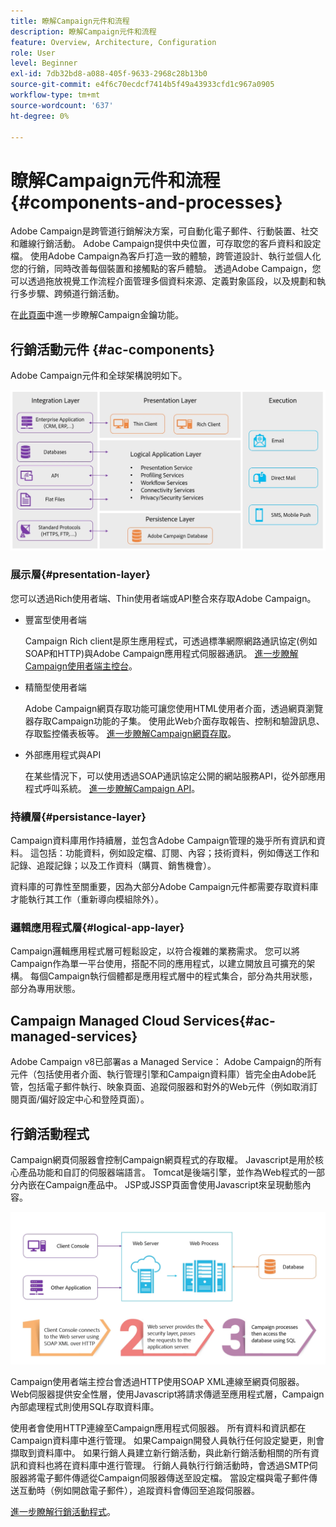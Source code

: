```yaml
---
title: 瞭解Campaign元件和流程
description: 瞭解Campaign元件和流程
feature: Overview, Architecture, Configuration
role: User
level: Beginner
exl-id: 7db32bd8-a088-405f-9633-2968c28b13b0
source-git-commit: e4f6c70ecdcf7414b5f49a43933cfd1c967a0905
workflow-type: tm+mt
source-wordcount: '637'
ht-degree: 0%

---
```


# 瞭解Campaign元件和流程 {#components-and-processes}

Adobe Campaign是跨管道行銷解決方案，可自動化電子郵件、行動裝置、社交和離線行銷活動。 Adobe Campaign提供中央位置，可存取您的客戶資料和設定檔。 使用Adobe Campaign為客戶打造一致的體驗，跨管道設計、執行並個人化您的行銷，同時改善每個裝置和接觸點的客戶體驗。 透過Adobe Campaign，您可以透過拖放視覺工作流程介面管理多個資料來源、定義對象區段，以及規劃和執行多步驟、跨頻道行銷活動。

在[此頁面](../start/get-started.md)中進一步瞭解Campaign金鑰功能。

## 行銷活動元件 {#ac-components}

Adobe Campaign元件和全球架構說明如下。

![](assets/do-not-localize//ac-components.png)

### 展示層{#presentation-layer}

您可以透過Rich使用者端、Thin使用者端或API整合來存取Adobe Campaign。

* 豐富型使用者端

  Campaign Rich client是原生應用程式，可透過標準網際網路通訊協定(例如SOAP和HTTP)與Adobe Campaign應用程式伺服器通訊。 [進一步瞭解Campaign使用者端主控台](../start/connect.md)。

* 精簡型使用者端

  Adobe Campaign網頁存取功能可讓您使用HTML使用者介面，透過網頁瀏覽器存取Campaign功能的子集。 使用此Web介面存取報告、控制和驗證訊息、存取監控儀表板等。  [進一步瞭解Campaign網頁存取](../start/connect.md)。

* 外部應用程式與API

  在某些情況下，可以使用透過SOAP通訊協定公開的網站服務API，從外部應用程式呼叫系統。 [進一步瞭解Campaign API](../dev/api.md)。

### 持續層{#persistance-layer}

Campaign資料庫用作持續層，並包含Adobe Campaign管理的幾乎所有資訊和資料。 這包括：功能資料，例如設定檔、訂閱、內容；技術資料，例如傳送工作和記錄、追蹤記錄；以及工作資料（購買、銷售機會）。

資料庫的可靠性至關重要，因為大部分Adobe Campaign元件都需要存取資料庫才能執行其工作（重新導向模組除外）。

### 邏輯應用程式層{#logical-app-layer}

Campaign邏輯應用程式層可輕鬆設定，以符合複雜的業務需求。 您可以將Campaign作為單一平台使用，搭配不同的應用程式，以建立開放且可擴充的架構。 每個Campaign執行個體都是應用程式層中的程式集合，部分為共用狀態，部分為專用狀態。

## Campaign Managed Cloud Services{#ac-managed-services}

Adobe Campaign v8已部署as a Managed Service： Adobe Campaign的所有元件（包括使用者介面、執行管理引擎和Campaign資料庫）皆完全由Adobe託管，包括電子郵件執行、映象頁面、追蹤伺服器和對外的Web元件（例如取消訂閱頁面/偏好設定中心和登陸頁面）。

## 行銷活動程式

Campaign網頁伺服器會控制Campaign網頁程式的存取權。 Javascript是用於核心產品功能和自訂的伺服器端語言。 Tomcat是後端引擎，並作為Web程式的一部分內嵌在Campaign產品中。 JSP或JSSP頁面會使用Javascript來呈現動態內容。

![](assets/do-not-localize/ac-processes.png)

Campaign使用者端主控台會透過HTTP使用SOAP XML連線至網頁伺服器。 Web伺服器提供安全性層，使用Javascript將請求傳遞至應用程式層，Campaign內部處理程式則使用SQL存取資料庫。

<!--The overall communication between Campaign processes are described in the following standalone deployment diagram: all Campaign components are installed in the same machine.

![](assets/do-not-localize//ac-standalone.png) -->

使用者會使用HTTP連線至Campaign應用程式伺服器。 所有資料和資訊都在Campaign資料庫中進行管理。 如果Campaign開發人員執行任何設定變更，則會擷取到資料庫中。 如果行銷人員建立新行銷活動，與此新行銷活動相關的所有資訊和資料也將在資料庫中進行管理。 行銷人員執行行銷活動時，會透過SMTP伺服器將電子郵件傳遞從Campaign伺服器傳送至設定檔。 當設定檔與電子郵件傳送互動時（例如開啟電子郵件），追蹤資料會傳回至追蹤伺服器。

[進一步瞭解行銷活動程式](../architecture/general-architecture.md#dev-env)。
